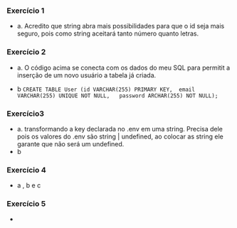 ### Exercício 1
* a. Acredito que string abra mais possibilidades para que o id seja mais seguro, pois como string aceitará tanto número quanto letras.

### Exercício 2 
* a. O código acima se conecta com os dados do meu SQL para permitit a inserção de um novo 
usuário a tabela já criada.

* b 
```CREATE TABLE User (id VARCHAR(255) PRIMARY KEY,  email VARCHAR(255) UNIQUE NOT NULL,   password ARCHAR(255) NOT NULL);```

### Exercício3 
* a. transformando a key declarada no .env em uma string. Precisa dele pois os valores do .env são string | undefined, ao colocar as string ele garante que não será um undefined.
* b 
<!-- export type authenticationData = {
    id: string
}; -->

<!-- export function generateToken(payload: authenticationData): string {
    return jwt.sign(
        payload,
        process.env.JWT_KEY!,
        {
            expiresIn: "1min"
        });
} -->

### Exercício 4
* a , b e c 

<!-- export default async function createUser(
  req: Request,
  res: Response
): Promise<void> {
  try {
    const { email, password } = req.body;

    if (!email || !password) {
      res.statusCode = 422;
      throw new Error("Fill the fields 'email' e 'password'");
    }

    if(email.indexOf('@') === -1){
      throw new Error("Invalid email");
    }

    if(password.length < 6){
      throw new Error("Invalid password");
    }

    const [user] = await connection("User").where({ email });

    if (user) {
      res.statusCode = 409;
      throw new Error("Email já cadastrado");
    }
    const id: string = generateId();

    const newUser: user = { id, email, password };
    await connection("User").insert(newUser);

    const token: string = generateToken({
      id: newUser.id,
    });
    res.status(201).send({ token });

   } catch (error) {
      res.status(400).send({ message: error.message})
   }
} -->

### Exercício 5
* 
